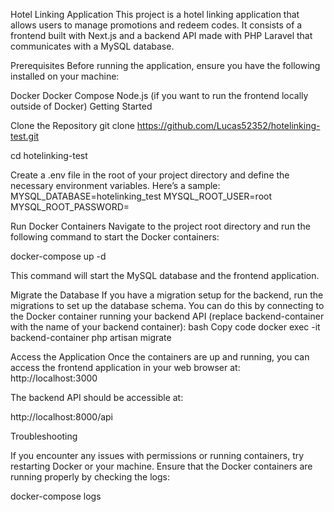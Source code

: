 Hotel Linking Application This project is a hotel linking application that allows users to manage promotions and redeem codes. It consists of a frontend built with Next.js and a backend API made with PHP Laravel that communicates with a MySQL database.

Prerequisites Before running the application, ensure you have the following installed on your machine:

Docker Docker Compose Node.js (if you want to run the frontend locally outside of Docker) Getting Started

Clone the Repository
git clone https://github.com/Lucas52352/hotelinking-test.git

cd hotelinking-test

Create a .env file in the root of your project directory and define the necessary environment variables. Here’s a sample:
MYSQL_DATABASE=hotelinking_test
MYSQL_ROOT_USER=root
MYSQL_ROOT_PASSWORD=

Run Docker Containers
Navigate to the project root directory and run the following command to start the Docker containers:

docker-compose up -d

This command will start the MySQL database and the frontend application.

Migrate the Database If you have a migration setup for the backend, run the migrations to set up the database schema. You can do this by connecting to the Docker container running your backend API (replace backend-container with the name of your backend container): bash Copy code docker exec -it backend-container php artisan migrate

Access the Application Once the containers are up and running, you can access the frontend application in your web browser at:
http://localhost:3000

The backend API should be accessible at:

http://localhost:8000/api

Troubleshooting

If you encounter any issues with permissions or running containers, try restarting Docker or your machine. Ensure that the Docker containers are running properly by checking the logs:

docker-compose logs
